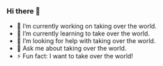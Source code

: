 ### Hi there 👋

- 🔭 I’m currently working on taking over the world.
- 🌱 I’m currently learning to take over the world.
- 🤔 I’m looking for help with taking over the world.
- 💬 Ask me about taking over the world.
- ⚡ Fun fact: I want to take over the world!
